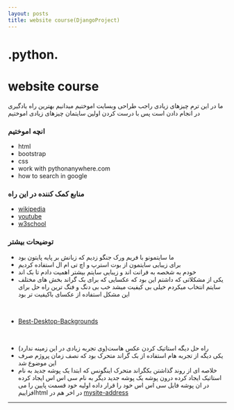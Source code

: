```yaml
---
layout: posts
title: website course(DjangoProject)
---
```

# .python.
# website course
 ما در این ترم چیزهای زیادی راجب طراحی وبسایت اموختیم 
 میدانیم بهترین راه یادگیری در انجام دادن است پس با درست کردن اولین سایتمان چیزهای زیادی اموختیم
### انچه اموختیم
- html
- bootstrap
- css
- work with pythonanywhere.com
- how to search in google
### منابع کمک کننده در این راه
* [wikipedia](https://www.wikipedia.org/)
* [youtube](https://www.youtube.com)
* [w3school](https://www.w3schools.com/)
### توضیحات بیشتر
- ما سایتمونو با فریم ورک جنگو زدیم که زبانش بر پایه پایتون بود
- برای زیبایی سایتمون از بوت استرپ و اچ تی ام ال استفاده کردیم
- خودم به شخصه به فرانت اند و زیبایی سایتم بیشتر اهمیت دادم تا بک اند
-  یکی از مشکلاتی که داشتم این بود که عکسایی که برای بک گراند بخش های مختلف سایتم انتخاب میکردم خیلی بی کیفیت میشد خب بی دنگ و فنگ ترین راه حل برای این مشکل استفاده از عکسای باکیفیت تر بود 
<br>

- [Best-Desktop-Backgrounds](https://wallpapercave.com/best-mac-desktop-backgrounds)
<br>

- راه حل دیگه استاتیک کردن عکس هاست(وی تجربه زیادی در این زمینه ندارد)
- یکی دیگه از تجربه هام استفاده از بک گراند متحرک بود که نصف زمان پروژم صرف این موضوع شد
- خلاصه ای از روند گذاشتن بکگراند متحرک اینگونس که ابتدا یک پوشه جدید به نام استاتیک ایجاد کرده درون پوشه یک پوشه جدید دیگر به نام سی اس اس ایجاد کرده
در ان پوشه فایل سی اس اس خود را قرار داده
اولیه خود  قسمت پایین را می افزاییمhtml در اخر هم در 
[mysite-address](http://401522115.pythonanywhere.com/members)

-----------------------------------------------------------------------